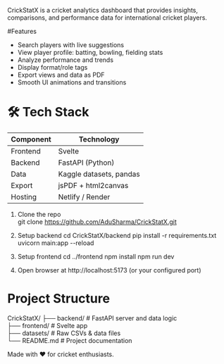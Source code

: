 CrickStatX is a cricket analytics dashboard that provides insights, comparisons, and performance data for international cricket players.

#Features 
- Search players with live suggestions  
- View player profile: batting, bowling, fielding stats  
- Analyze performance and trends  
- Display format/role tags  
- Export views and data as PDF  
- Smooth UI animations and transitions  

# 🛠 Tech Stack
| Component | Technology |
|-----------|------------|
| Frontend  | Svelte |
| Backend   | FastAPI (Python) |
| Data      | Kaggle datasets, pandas |
| Export    | jsPDF + html2canvas |
| Hosting   | Netlify / Render |

1. Clone the repo  
   git clone https://github.com/AduSharma/CrickStatX.git
   
2. Setup backend
cd CrickStatX/backend
pip install -r requirements.txt
uvicorn main:app --reload

3. Setup frontend
cd ../frontend
npm install
npm run dev

4. Open browser at http://localhost:5173 (or your configured port)

# Project Structure
CrickStatX/
├── backend/        # FastAPI server and data logic  
├── frontend/       # Svelte app  
├── datasets/       # Raw CSVs & data files  
└── README.md       # Project documentation  

Made with ❤️ for cricket enthusiasts.

